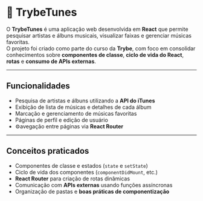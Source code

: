 # 🎵 TrybeTunes

O **TrybeTunes** é uma aplicação web desenvolvida em **React** que permite pesquisar artistas e álbuns musicais, visualizar faixas e gerenciar músicas favoritas.  
O projeto foi criado como parte do curso da **Trybe**, com foco em consolidar conhecimentos sobre **componentes de classe**, **ciclo de vida do React**, **rotas** e **consumo de APIs externas**.

---

## Funcionalidades

- Pesquisa de artistas e álbuns utilizando a **API do iTunes**  
- Exibição de lista de músicas e detalhes de cada álbum  
- Marcação e gerenciamento de músicas favoritas  
- Páginas de perfil e edição de usuário  
- ⚙️avegação entre páginas via **React Router**

---

## Conceitos praticados

- Componentes de classe e estados (`state` e `setState`)  
- Ciclo de vida dos componentes (`componentDidMount`, etc.)  
- **React Router** para criação de rotas dinâmicas  
- Comunicação com **APIs externas** usando funções assíncronas  
- Organização de pastas e **boas práticas de componentização**


